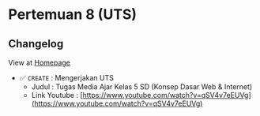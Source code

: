# Pertemuan 8 (UTS)
## Changelog
View at [Homepage](https://github.com/ricky03knowhere/IF215007#pertemuan-8)

- ✅ `CREATE` : Mengerjakan UTS 
  - Judul :  Tugas Media Ajar Kelas 5 SD (Konsep Dasar Web & Internet)
  - Link Youtube : [https://www.youtube.com/watch?v=qSV4v7eEUVg](https://www.youtube.com/watch?v=qSV4v7eEUVg)
